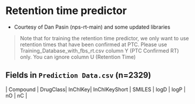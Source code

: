 
# Retention time predictor 

- Courtesy of Dan Pasin (nps-rt-main) and some updated libraries 

> Note that for training the retention time predictor, we only want to use retention times that have been confirmed at PTC. Please use Training_Database_with_fbs_rt.csv column Y (PTC Confirmed RT) only. You can ignore column U (Retention Time)

## Fields in ```Prediction Data.csv``` (n=2329)
| Compound | DrugClass| InChIKey| InChIKeyShort | SMILES | logD | logP | nO | nC | 
 
